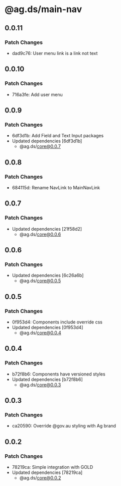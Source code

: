 # @ag.ds/main-nav

## 0.0.11

### Patch Changes

- dad9c76: User menu link is a link not text

## 0.0.10

### Patch Changes

- 716a3fe: Add user menu

## 0.0.9

### Patch Changes

- 6df3d1b: Add Field and Text Input packages
- Updated dependencies [6df3d1b]
  - @ag.ds/core@0.0.7

## 0.0.8

### Patch Changes

- 684115d: Rename NavLink to MainNavLink

## 0.0.7

### Patch Changes

- Updated dependencies [21f58d2]
  - @ag.ds/core@0.0.6

## 0.0.6

### Patch Changes

- Updated dependencies [6c26a6b]
  - @ag.ds/core@0.0.5

## 0.0.5

### Patch Changes

- 0f953d4: Components include override css
- Updated dependencies [0f953d4]
  - @ag.ds/core@0.0.4

## 0.0.4

### Patch Changes

- b72f8b6: Components have versioned styles
- Updated dependencies [b72f8b6]
  - @ag.ds/core@0.0.3

## 0.0.3

### Patch Changes

- ca20590: Override @gov.au styling with Ag brand

## 0.0.2

### Patch Changes

- 78219ca: Simple integration with GOLD
- Updated dependencies [78219ca]
  - @ag.ds/core@0.0.2
